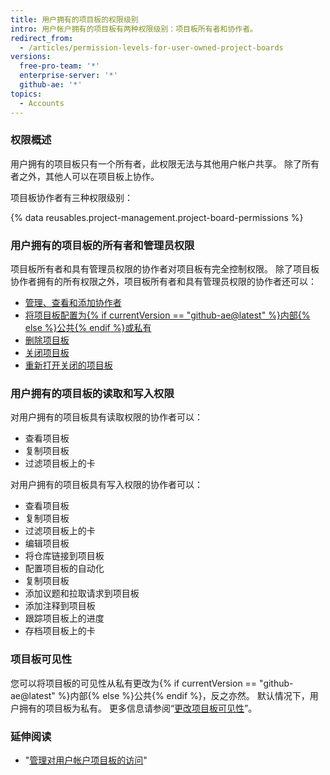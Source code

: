 ```yaml
---
title: 用户拥有的项目板的权限级别
intro: 用户帐户拥有的项目板有两种权限级别：项目板所有者和协作者。
redirect_from:
  - /articles/permission-levels-for-user-owned-project-boards
versions:
  free-pro-team: '*'
  enterprise-server: '*'
  github-ae: '*'
topics:
  - Accounts
---
```


### 权限概述

用户拥有的项目板只有一个所有者，此权限无法与其他用户帐户共享。 除了所有者之外，其他人可以在项目板上协作。

项目板协作者有三种权限级别：

{% data reusables.project-management.project-board-permissions %}

### 用户拥有的项目板的所有者和管理员权限

项目板所有者和具有管理员权限的协作者对项目板有完全控制权限。 除了项目板协作者拥有的所有权限之外，项目板所有者和具有管理员权限的协作者还可以：

- [管理、查看和添加协作者](/articles/managing-access-to-your-user-account-s-project-boards)
- [将项目板配置为{% if currentVersion == "github-ae@latest" %}内部{% else %}公共{% endif %}或私有](/articles/changing-project-board-visibility)
- [删除项目板](/articles/deleting-a-project-board/)
- [关闭项目板](/articles/closing-a-project-board/)
- [重新打开关闭的项目板](/articles/reopening-a-closed-project-board)

### 用户拥有的项目板的读取和写入权限

对用户拥有的项目板具有读取权限的协作者可以：

- 查看项目板
- 复制项目板
- 过滤项目板上的卡

对用户拥有的项目板具有写入权限的协作者可以：

- 查看项目板
- 复制项目板
- 过滤项目板上的卡
- 编辑项目板
- 将仓库链接到项目板
- 配置项目板的自动化
- 复制项目板
- 添加议题和拉取请求到项目板
- 添加注释到项目板
- 跟踪项目板上的进度
- 存档项目板上的卡

### 项目板可见性

您可以将项目板的可见性从私有更改为{% if currentVersion == "github-ae@latest" %}内部{% else %}公共{% endif %}，反之亦然。 默认情况下，用户拥有的项目板为私有。 更多信息请参阅“[更改项目板可见性](/articles/changing-project-board-visibility)”。

### 延伸阅读

  - "[管理对用户帐户项目板的访问](/articles/managing-access-to-your-user-account-s-project-boards)"
